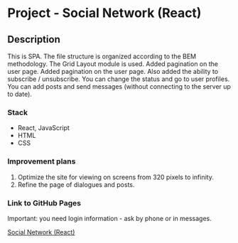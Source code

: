 # Project - Social Network (React)

## Description

This is SPA. The file structure is organized according to the BEM methodology. The Grid Layout module is used. Added pagination on the user page. Added pagination on the user page. Also added the ability to subscribe / unsubscribe. You can change the status and go to user profiles. You can add posts and send messages (without connecting to the server up to date).

### Stack

* React, JavaScript
* HTML
* CSS

### Improvement plans

1. Optimize the site for viewing on screens from 320 pixels to infinity. 
2. Refine the page of dialogues and posts.

### Link to GitHub Pages

Important: you need login information - ask by phone or in messages.

[Social Network (React)](https://zvmarina.github.io/social-network-react/#/users)